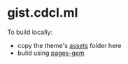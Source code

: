 # gist.cdcl.ml

To build locally:

- copy the theme's [assets](https://github.com/pages-themes/hacker/tree/master/assets) folder here
- build using [pages-gem](https://github.com/github/pages-gem)
